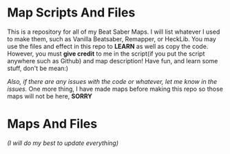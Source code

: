 # Map Scripts And Files
This is a repository for all of my Beat Saber Maps. I will list whatever I used to make them, such as Vanilla Beatsaber, Remapper, or HeckLib. 
You may use the files and effect in this repo to **LEARN** as well as copy the code. 
However, you must **give credit** to me in the script(if you put the script anywhere such as Github) and map description!
Have fun, and learn some stuff, don't be mean:) 

*Also, if there are any issues with the code or whatever, let me know in the issues.*
One more thing, I have made maps before making this repo so those maps will not be here, **SORRY**

# Maps And Files
*(I will do my best to update everything)*
